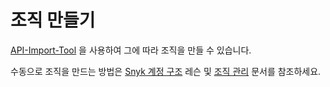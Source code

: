 # 조직 만들기

[API-Import-Tool](https://docs.snyk.io/snyk-api/other-tools/tool-snyk-api-import/creating-orgs-in-snyk) 을 사용하여 그에 따라 조직을 만들 수 있습니다.

수동으로 조직을 만드는 방법은 [Snyk 계정 구조](https://learn.snyk.io/lesson/groups-and-organizations/) 레슨 및 [조직 관리](../../../../snyk-admin/manage-groups-and-organizations/create-and-delete-organizations.md) 문서를 참조하세요.

